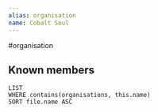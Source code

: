 ```yaml
---
alias: organisation
name: Cobalt Soul
---
```


#organisation

## Known members

```dataview
LIST 
WHERE contains(organisations, this.name)
SORT file.name ASC
```
